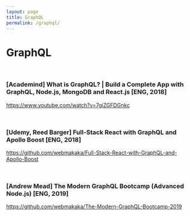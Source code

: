 ```yaml
---
layout: page
title: GraphQL
permalink: /graphql/
---
```


# GraphQL

<br/>

### [Academind] What is GraphQL? | Build a Complete App with GraphQL, Node.js, MongoDB and React.js [ENG, 2018]

https://www.youtube.com/watch?v=7giZGFDGnkc

<br/>

### [Udemy, Reed Barger] Full-Stack React with GraphQL and Apollo Boost [ENG, 2018]

https://github.com/webmakaka/Full-Stack-React-with-GraphQL-and-Apollo-Boost

<br/>

### [Andrew Mead] The Modern GraphQL Bootcamp (Advanced Node.js) [ENG, 2019]

https://github.com/webmakaka/The-Modern-GraphQL-Bootcamp-2019
